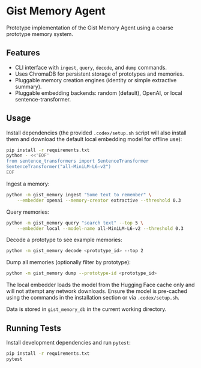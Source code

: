 # Gist Memory Agent

Prototype implementation of the Gist Memory Agent using a coarse prototype memory system.

## Features

 - CLI interface with `ingest`, `query`, `decode`, and `dump` commands.
- Uses ChromaDB for persistent storage of prototypes and memories.
- Pluggable memory creation engines (identity or simple extractive summary).
- Pluggable embedding backends: random (default), OpenAI, or local sentence-transformer.

## Usage

Install dependencies (the provided `.codex/setup.sh` script will also install
them and download the default local embedding model for offline use):

```bash
pip install -r requirements.txt
python - <<'EOF'
from sentence_transformers import SentenceTransformer
SentenceTransformer("all-MiniLM-L6-v2")
EOF
```

Ingest a memory:

```bash
python -m gist_memory ingest "Some text to remember" \
    --embedder openai --memory-creator extractive --threshold 0.3
```

Query memories:

```bash
python -m gist_memory query "search text" --top 5 \
    --embedder local --model-name all-MiniLM-L6-v2 --threshold 0.3
```

Decode a prototype to see example memories:

```bash
python -m gist_memory decode <prototype_id> --top 2
```

Dump all memories (optionally filter by prototype):

```bash
python -m gist_memory dump --prototype-id <prototype_id>
```

The local embedder loads the model from the Hugging Face cache only and will not
attempt any network downloads. Ensure the model is pre-cached using the commands
in the installation section or via `.codex/setup.sh`.

Data is stored in `gist_memory_db` in the current working directory.

## Running Tests

Install development dependencies and run `pytest`:

```bash
pip install -r requirements.txt
pytest
```
